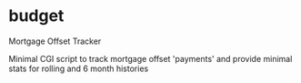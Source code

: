# budget
Mortgage Offset Tracker

Minimal CGI script to track mortgage offset 'payments' and provide minimal stats for rolling and 6 month histories
